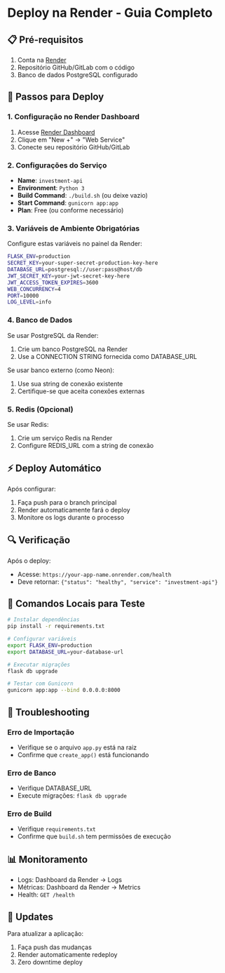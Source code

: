 # Deploy na Render - Guia Completo

## 📋 Pré-requisitos

1. Conta na [Render](https://render.com)
2. Repositório GitHub/GitLab com o código
3. Banco de dados PostgreSQL configurado

## 🚀 Passos para Deploy

### 1. Configuração no Render Dashboard

1. Acesse [Render Dashboard](https://dashboard.render.com)
2. Clique em "New +" → "Web Service"
3. Conecte seu repositório GitHub/GitLab

### 2. Configurações do Serviço

- **Name**: `investment-api`
- **Environment**: `Python 3`
- **Build Command**: `./build.sh` (ou deixe vazio)
- **Start Command**: `gunicorn app:app`
- **Plan**: Free (ou conforme necessário)

### 3. Variáveis de Ambiente Obrigatórias

Configure estas variáveis no painel da Render:

```bash
FLASK_ENV=production
SECRET_KEY=your-super-secret-production-key-here
DATABASE_URL=postgresql://user:pass@host/db
JWT_SECRET_KEY=your-jwt-secret-key-here
JWT_ACCESS_TOKEN_EXPIRES=3600
WEB_CONCURRENCY=4
PORT=10000
LOG_LEVEL=info
```

### 4. Banco de Dados

Se usar PostgreSQL da Render:
1. Crie um banco PostgreSQL na Render
2. Use a CONNECTION STRING fornecida como DATABASE_URL

Se usar banco externo (como Neon):
1. Use sua string de conexão existente
2. Certifique-se que aceita conexões externas

### 5. Redis (Opcional)

Se usar Redis:
1. Crie um serviço Redis na Render
2. Configure REDIS_URL com a string de conexão

## ⚡ Deploy Automático

Após configurar:
1. Faça push para o branch principal
2. Render automaticamente fará o deploy
3. Monitore os logs durante o processo

## 🔍 Verificação

Após o deploy:
- Acesse: `https://your-app-name.onrender.com/health`
- Deve retornar: `{"status": "healthy", "service": "investment-api"}`

## 📝 Comandos Locais para Teste

```bash
# Instalar dependências
pip install -r requirements.txt

# Configurar variáveis
export FLASK_ENV=production
export DATABASE_URL=your-database-url

# Executar migrações
flask db upgrade

# Testar com Gunicorn
gunicorn app:app --bind 0.0.0.0:8000
```

## 🐛 Troubleshooting

### Erro de Importação
- Verifique se o arquivo `app.py` está na raiz
- Confirme que `create_app()` está funcionando

### Erro de Banco
- Verifique DATABASE_URL
- Execute migrações: `flask db upgrade`

### Erro de Build
- Verifique `requirements.txt`
- Confirme que `build.sh` tem permissões de execução

## 📊 Monitoramento

- Logs: Dashboard da Render → Logs
- Métricas: Dashboard da Render → Metrics
- Health: `GET /health`

## 🔄 Updates

Para atualizar a aplicação:
1. Faça push das mudanças
2. Render automaticamente redeploy
3. Zero downtime deploy
